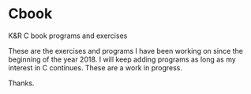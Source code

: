 # Cbook
K&R C book programs and exercises

These are the exercises and programs I have been working on since the beginning of the year 2018.  I will keep adding programs as long as my interest in C continues.  These are a work in progress.

Thanks.
